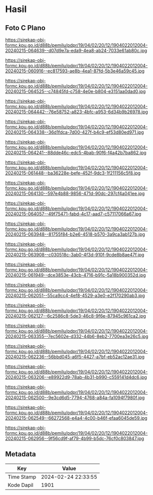 # Hasil

## Foto C Plano

https://sirekap-obj-formc.kpu.go.id/d88b/pemilu/pdpr/19/04/02/20/12/1904022012004-20240215-064639--d07d9e7a-eda9-4ea8-ab24-7033e61ab80c.jpg

https://sirekap-obj-formc.kpu.go.id/d88b/pemilu/pdpr/19/04/02/20/12/1904022012004-20240215-060916--ec817593-ae8b-4ea1-87fd-5b3e46a59c45.jpg

https://sirekap-obj-formc.kpu.go.id/d88b/pemilu/pdpr/19/04/02/20/12/1904022012004-20240215-064525--c74845fd-c758-4e0e-b804-e3151aa0dad0.jpg

https://sirekap-obj-formc.kpu.go.id/d88b/pemilu/pdpr/19/04/02/20/12/1904022012004-20240215-064442--76e58752-a823-4bfc-a953-6d34b9b26978.jpg

https://sirekap-obj-formc.kpu.go.id/d88b/pemilu/pdpr/19/04/02/20/12/1904022012004-20240215-064338--36d1fdca-7d00-427f-b4c9-ef53d80ed971.jpg

https://sirekap-obj-formc.kpu.go.id/d88b/pemilu/pdpr/19/04/02/20/12/1904022012004-20240215-064241--88dde46c-edc5-4bab-90f6-f4a42b7ba862.jpg

https://sirekap-obj-formc.kpu.go.id/d88b/pemilu/pdpr/19/04/02/20/12/1904022012004-20240215-061448--ba36228e-befe-452f-9dc3-1f211156c5f8.jpg

https://sirekap-obj-formc.kpu.go.id/d88b/pemilu/pdpr/19/04/02/20/12/1904022012004-20240215-064130--597e4b88-9856-471d-90dc-297cf4a041ee.jpg

https://sirekap-obj-formc.kpu.go.id/d88b/pemilu/pdpr/19/04/02/20/12/1904022012004-20240215-064057--49f75471-fabd-4c17-aad7-c57117066a67.jpg

https://sirekap-obj-formc.kpu.go.id/d88b/pemilu/pdpr/19/04/02/20/12/1904022012004-20240215-063948--81755f84-b2e6-4518-b570-3a9ca3ab127b.jpg

https://sirekap-obj-formc.kpu.go.id/d88b/pemilu/pdpr/19/04/02/20/12/1904022012004-20240215-063908--c030518c-3ab0-4f3d-910f-9cde8b8ae47f.jpg

https://sirekap-obj-formc.kpu.go.id/d88b/pemilu/pdpr/19/04/02/20/12/1904022012004-20240215-061949--dce3853e-43cb-4716-b91c-5a18b900352d.jpg

https://sirekap-obj-formc.kpu.go.id/d88b/pemilu/pdpr/19/04/02/20/12/1904022012004-20240215-062051--55ca9cc4-4ef8-4529-a3e0-e2f170290ab3.jpg

https://sirekap-obj-formc.kpu.go.id/d88b/pemilu/pdpr/19/04/02/20/12/1904022012004-20240215-062127--6c2586c8-5de3-46c8-9f6e-87945c961ca2.jpg

https://sirekap-obj-formc.kpu.go.id/d88b/pemilu/pdpr/19/04/02/20/12/1904022012004-20240215-063355--7ec5602e-d332-44b6-8eb2-7700ea3e26c5.jpg

https://sirekap-obj-formc.kpu.go.id/d88b/pemilu/pdpr/19/04/02/20/12/1904022012004-20240215-062236--56bbd045-a6f5-4427-a7bf-eb52ac12ae31.jpg

https://sirekap-obj-formc.kpu.go.id/d88b/pemilu/pdpr/19/04/02/20/12/1904022012004-20240215-063206--e89922d9-78ab-4b31-b990-c559141d4dc6.jpg

https://sirekap-obj-formc.kpu.go.id/d88b/pemilu/pdpr/19/04/02/20/12/1904022012004-20240215-062500--9e3cd6d5-7794-4768-a84a-fa1094f7980f.jpg

https://sirekap-obj-formc.kpu.go.id/d88b/pemilu/pdpr/19/04/02/20/12/1904022012004-20240215-062549--66272568-e4a4-4c00-b46f-efaa6045de59.jpg

https://sirekap-obj-formc.kpu.go.id/d88b/pemilu/pdpr/19/04/02/20/12/1904022012004-20240215-062956--9f56cd9f-af79-4b99-b5dc-76cf0c803847.jpg


## Metadata

| Key        | Value               |
| ---------- | ------------------- |
| Time Stamp | 2024-02-24 22:33:55 |
| Kode Dapil | 1901                |



